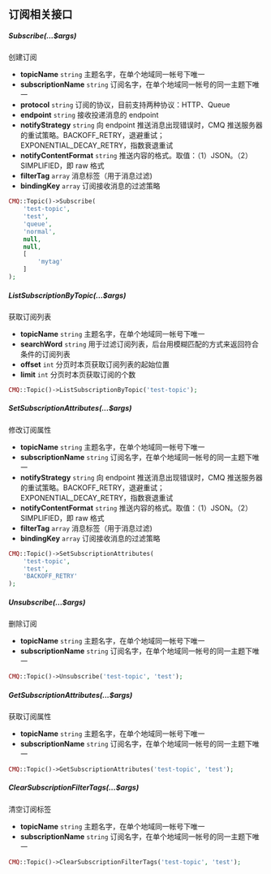 ## 订阅相关接口

##### Subscribe(...$args)

创建订阅

- **topicName** `string` 主题名字，在单个地域同一帐号下唯一
- **subscriptionName** `string` 订阅名字，在单个地域同一帐号的同一主题下唯一
- **protocol** `string` 订阅的协议，目前支持两种协议：HTTP、Queue
- **endpoint** `string` 接收投递消息的 endpoint
- **notifyStrategy** `string` 向 endpoint 推送消息出现错误时，CMQ 推送服务器的重试策略。BACKOFF_RETRY，退避重试；EXPONENTIAL_DECAY_RETRY，指数衰退重试
- **notifyContentFormat** `string` 推送内容的格式。取值：（1）JSON。（2）SIMPLIFIED，即 raw 格式
- **filterTag** `array` 消息标签（用于消息过滤)
- **bindingKey** `array` 订阅接收消息的过滤策略

```php
CMQ::Topic()->Subscribe(
    'test-topic',
    'test',
    'queue',
    'normal',
    null,
    null,
    [
        'mytag'
    ]
);
```

##### ListSubscriptionByTopic(...$args)

获取订阅列表

- **topicName** `string` 主题名字，在单个地域同一帐号下唯一
- **searchWord** `string` 用于过滤订阅列表，后台用模糊匹配的方式来返回符合条件的订阅列表
- **offset** `int` 分页时本页获取订阅列表的起始位置
- **limit** `int` 分页时本页获取订阅的个数

```php
CMQ::Topic()->ListSubscriptionByTopic('test-topic');
```

##### SetSubscriptionAttributes(...$args)

修改订阅属性

- **topicName** `string` 主题名字，在单个地域同一帐号下唯一
- **subscriptionName** `string` 订阅名字，在单个地域同一帐号的同一主题下唯一
- **notifyStrategy** `string` 向 endpoint 推送消息出现错误时，CMQ 推送服务器的重试策略。BACKOFF_RETRY，退避重试；EXPONENTIAL_DECAY_RETRY，指数衰退重试
- **notifyContentFormat** `string` 推送内容的格式。取值：（1）JSON。（2）SIMPLIFIED，即 raw 格式
- **filterTag** `array` 消息标签（用于消息过滤)
- **bindingKey** `array` 订阅接收消息的过滤策略

```php
CMQ::Topic()->SetSubscriptionAttributes(
    'test-topic',
    'test',
    'BACKOFF_RETRY'
);
```

##### Unsubscribe(...$args)

删除订阅

- **topicName** `string` 主题名字，在单个地域同一帐号下唯一
- **subscriptionName** `string` 订阅名字，在单个地域同一帐号的同一主题下唯一

```php
CMQ::Topic()->Unsubscribe('test-topic', 'test');
```

##### GetSubscriptionAttributes(...$args)

获取订阅属性

- **topicName** `string` 主题名字，在单个地域同一帐号下唯一
- **subscriptionName** `string` 订阅名字，在单个地域同一帐号的同一主题下唯一

```php
CMQ::Topic()->GetSubscriptionAttributes('test-topic', 'test');
```

##### ClearSubscriptionFilterTags(...$args)

清空订阅标签

- **topicName** `string` 主题名字，在单个地域同一帐号下唯一
- **subscriptionName** `string` 订阅名字，在单个地域同一帐号的同一主题下唯一

```php
CMQ::Topic()->ClearSubscriptionFilterTags('test-topic', 'test');
```


